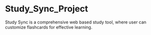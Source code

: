 # Study_Sync_Project
Study Sync is a comprehensive web based study tool, where user can customize flashcards for effective learning.
